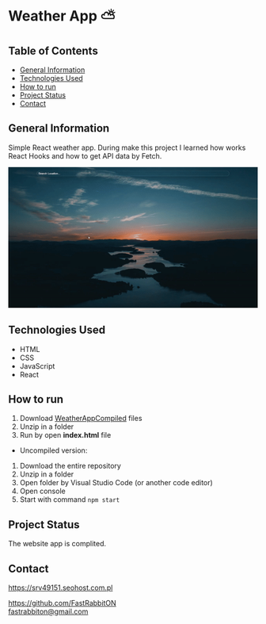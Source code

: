 # Weather App ⛅️

## Table of Contents
* [General Information](#general-information)
* [Technologies Used](#technologies-used)
* [How to run](#how-to-run)
* [Project Status](#project-status)
* [Contact](#contact)

## General Information
Simple React weather app. During make this project I learned how works React Hooks and how to get API data by Fetch. 

![Alt text](https://github.com/FastRabbitON/FastRabbitON/blob/main/GifWeather.gif)

## Technologies Used
- HTML
- CSS
- JavaScript
- React

## How to run
1. Download [WeatherAppCompiled](https://github.com/FastRabbitON/WeatherApp/tree/main/WeatherAppCompiled ) files
2. Unzip in a folder
3. Run by open  **index.html**  file

- Uncompiled version:
1. Download the entire repository
2. Unzip in a folder
3. Open folder by Visual Studio Code (or another code editor)
4. Open console
5. Start with command `npm start`


## Project Status
The website app is complited.

## Contact
https://srv49151.seohost.com.pl

https://github.com/FastRabbitON \
fastrabbiton@gmail.com
